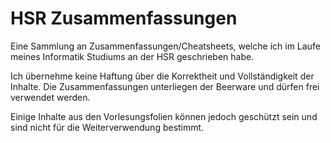 # HSR Zusammenfassungen 

Eine Sammlung an Zusammenfassungen/Cheatsheets, welche ich im Laufe meines Informatik Studiums an der HSR geschrieben habe.

Ich übernehme keine Haftung über die Korrektheit und Vollständigkeit der Inhalte. Die Zusammenfassungen unterliegen der Beerware und dürfen frei verwendet werden. 

Einige Inhalte aus den Vorlesungsfolien können jedoch geschützt sein und sind nicht für die Weiterverwendung bestimmt.
